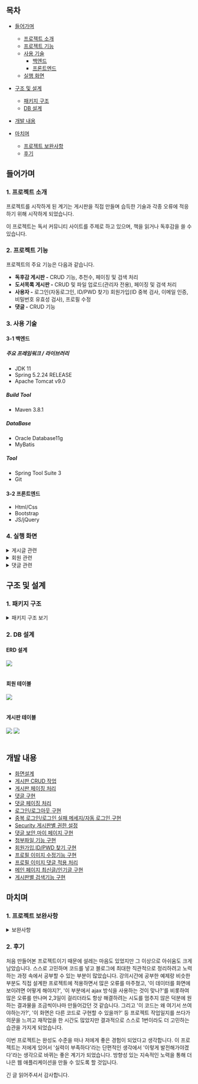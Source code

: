 ## 목차
- [들어가며](#들어가며)
  - [프로젝트 소개](#1-프로젝트-소개)    
  - [프로젝트 기능](#2-프로젝트-기능)    
  - [사용 기술](#3-사용-기술)   
     - [백엔드](#3-1-백엔드)
     - [프론트엔드](#3-2-프론트엔드)
  - [실행 화면](#4-실행-화면)   


- [구조 및 설계](#구조-및-설계)
  - [패키지 구조](#1-패키지-구조)
  - [DB 설계](#2-db-설계)

- [개발 내용](#개발-내용)

- [마치며](#마치며)
  - [프로젝트 보완사항](#1-프로젝트-보완사항)
  - [후기](#2-후기)

## 들어가며
### 1. 프로젝트 소개
프로젝트를 시작하게 된 계기는 게시판을 직접 만들며 습득한 기술과 각종 오류에 적응하기 위해 시작하게 되었습니다.

이 프로젝트는 독서 커뮤니티 사이트를 주제로 하고 있으며, 책을 읽거나 독후감을 쓸 수 있습니다.

### 2. 프로젝트 기능

프로젝트의 주요 기능은 다음과 같습니다.
- **독후감 게시판 -** CRUD 기능, 추천수, 페이징 및 검색 처리
- **도서목록 게시판 -** CRUD 및 파일 업로드(관리자 전용), 페이징 및 검색 처리
- **사용자 -** 로그인(자동로그인, ID/PWD 찾기) 회원가입(ID 중복 검사, 이메일 인증, 비밀번호 유효성 검사), 프로필 수정
- **댓글 -** CRUD 기능

### 3. 사용 기술

#### 3-1 백엔드

##### 주요 프레임워크 / 라이브러리
- JDK 11
- Spring 5.2.24 RELEASE
- Apache Tomcat v9.0

##### Build Tool
- Maven 3.8.1

##### DataBase
- Oracle Database11g
- MyBatis

##### Tool
- Spring Tool Suite 3
- Git

#### 3-2 프론트엔드
- Html/Css
- Bootstrap
- JS/jQuery

### 4. 실행 화면
<details>
  <summary>게시글 관련</summary>
  <div markdown="1">
  <br>
  <b>1. 게시글 전체 목록</b><br><br>
    <img src="https://github.com/yoonclass/PrivateProject/assets/135006470/a4a6ae49-513f-421a-9c69-7c8996ba8047.png">
    전체 목록을 페이징 처리하여 조회할 수 있다.<br><br>
  
  <b>2. 게시글 조회</b><br><br>
    <img src="https://github.com/yoonclass/PrivateProject/assets/135006470/03a96b29-6514-4d59-a364-762505a9d3c1.png">
    로그인과 상관없이 누구나 글은 조회할 수 있다.<br><br>
  
  <b>3. 게시글 등록</b><br>  
    <img src="https://github.com/yoonclass/PrivateProject/assets/135006470/2830a193-c86c-4d4e-bd74-92c51143d967.png">
    로그인 한 사용자만 새로운 글을 작성할 수 있고, 작성 후 목록 화면으로 redirect한다.<br><br>

  <b>4. 게시글 수정</b><br>  
    <img src="https://github.com/yoonclass/PrivateProject/assets/135006470/c9c7c7af-3bc2-468e-acac-47c251ede52e.png">
    <br>본인이 작성한 글만 수정할 수 있으며 관리자 admin은 삭제만 가능하다.
    <br><br>    
    
  <b>6. 게시글 검색 및 페이징</b><br>  
    <img src="https://github.com/yoonclass/PrivateProject/assets/135006470/b3b633d6-544a-4010-a3db-881fe92df8dc.png">
    <br>검색조건을 설정할 수 있다.<br><br>
    <img src="https://github.com/yoonclass/PrivateProject/assets/135006470/a62bfcb1-f8d9-4cb3-8096-03b8e5fe565b.png">
    검색 키워드에 포함된 글을 모두 보여준다.<br>
    페이지 이동, 게시물 조회할 때 검색조건 값이 유지된다.
    <br><br>
  
  <b>7. 게시글 추천</b><br>  
    게시글 추천 기능은 독후감 게시판에 있습니다.<br><br>
    <img src="https://github.com/yoonclass/PrivateProject/assets/135006470/b114d9eb-34bf-466f-b8ba-68bb37d5b74b.png">
    <img src="https://github.com/yoonclass/PrivateProject/assets/135006470/9a1f9652-b388-4525-a198-8b6630348ce2.png">
    게시글 조회화면에서 추천을 할 수 있고 추천된 상태에서 추천취소를 할 수 있다.<br><br><br>
    <img src="https://github.com/yoonclass/PrivateProject/assets/135006470/48889e8f-198d-45e6-94ac-3282bdd49217.png">
    <br><br>
  
  <b>8. 파일 업로드</b><br>  
    파일 업로드 기능은 도서목록 게시판에 있으며 관리자만 작업 가능하다.
    <img src="https://github.com/yoonclass/PrivateProject/assets/135006470/46b90aa8-cf13-4e10-9513-5e3fa7d72788.png">
    <br>도서 등록 화면에서 파일 추가 및 삭제가 가능하다.(관리자 가능)<br>
    <img src="https://github.com/yoonclass/PrivateProject/assets/135006470/46a718ec-511c-4e3e-b871-edc2b790c759.png">
    <br>도서 수정 화면에서 기존 파일 및 새 파일에 대한 추가, 삭제가 가능하다.<br>
    <img src="https://github.com/yoonclass/PrivateProject/assets/135006470/daa77c7e-26ed-4fbe-8035-0d8d9c203944.png">
    <br>도서 조회 화면에서 파일을 다운로드 할 수 있다.(관리자, 회원 가능)
    <br><br>
  </div>
 </details>

<details>
  <summary>회원 관련</summary>   
  <div markdown="1">
  
  <br><b>1. 회원가입</b><br>  
    <img src="https://github.com/yoonclass/PrivateProject/assets/135006470/2634e2ed-6c98-4a3d-a2f1-de95ce306412">
    <br>이용약관, 개인정보 수집에 동의할 경우 회원가입을 진행할 수 있다.<br><br>
    <img src="https://github.com/yoonclass/PrivateProject/assets/135006470/d87e8d59-4c63-4aa4-90d8-dc9dc4480e3c.png">
    <br>ID 중복 확인, 이메일 인증, 비밀번호 유효성 검사를 진행하며 완료 시 회원 정보를 저장하고<br>
    메인 화면으로 리디렉트합니다.
    <br>
    
  <b>2. 로그인</b><br>  
    <img src="https://github.com/yoonclass/PrivateProject/assets/135006470/04b5c153-6e47-44ac-b8a8-c2c2269ebae1.png">
    <br>자동 로그인 클릭 시 7일 동안 로그인이 유지됩니다.<br><br>
    <img src="https://github.com/yoonclass/PrivateProject/assets/135006470/2552977e-a3fc-4cff-83b1-7d0797efdad6.png">
    <br>로그인 실패 시 빨간 글씨로 안내 문구가 출력됩니다.<br>
    로그인 실패 여부와 상관없이 아이디 찾기 및 비밀번호 재발급 화면으로 이동할 수 있습니다.<br><br>
    <img src="https://github.com/yoonclass/PrivateProject/assets/135006470/c054435c-8843-48e1-a5aa-7e3b20d361fb.png">
    로그인에 성공하면 로그인 직전에 봤던 페이지로 이동하며 회원가입일 경우 접근이 거부됩니다.
    <br><br>
    
  <b>3. ID/PWD 찾기</b><br>
    <img src="https://github.com/yoonclass/PrivateProject/assets/135006470/342792c8-9302-40be-bcdc-d7b1a532f268.png">
    회원가입 시 입력한 이메일로 아이디 및 임시 비밀번호 발급이 가능합니다.
    <br>

  <b>4. 프로필 수정</b><br><br>
    <img src="https://github.com/yoonclass/PrivateProject/assets/135006470/a464b05a-b8f0-47d2-be2c-571c1b3cced7">
    <br>이미지 버튼을 눌러 프로필 이미지를 설정할 수 있고 현재 비밀번호 일치 여부를 확인하여<br>
    새 비밀번호 변경이 가능합니다.
    <br><br>
  </div>
</details>

<details>
  <summary>댓글 관련</summary>   
  <div markdown="1">
  <b>1. 댓글 작성</b><br><br>   
  <br>미로그인 사용자 화면<br>   
  <img src="https://github.com/yoonclass/PrivateProject/assets/135006470/d836e13d-6df6-4e73-b209-0b8a060c44b9">
  <br>댓글은 로그인한 사용자만 달 수 있다.<br><br>

  <b>2. 댓글 수정/삭제</b><br><br>
  <img src="https://github.com/yoonclass/PrivateProject/assets/135006470/0286406a-1d86-4537-b51a-b61ebf145e96">
  <br>사용자는 자신이 작성한 댓글만 수정/삭제할 수 있다.<br><br>
  <img src="https://github.com/yoonclass/PrivateProject/assets/135006470/397f6528-5253-4484-a162-49d9307badee">
  <br>관리자는 다른 사용자의 댓글 삭제가 가능하지만 수정은 할 수 없다.<br><br>
  </div>
</details>

## 구조 및 설계   
   
### 1. 패키지 구조
   
<details>
  <summary>패키지 구조 보기</summary>  
  <br>
  src  
  
  ├─main
  
  │  ├─java
  
  │  │  └─com
  
  │  │      └─jafa
  
  │  │          ├─book_list
  
  │  │          │  ├─controller
  
  │  │          │  │      BookController.java
  
  │  │          │  │      FileUploadController.java
  
  │  │          │  │      
  
  │  │          │  ├─domain
  
  │  │          │  │      BookAttachVO.java
  
  │  │          │  │      BookVO.java
  
  │  │          │  │      
  
  │  │          │  ├─repository
  
  │  │          │  │      BookAttachRepository.java
  
  │  │          │  │      BookRepository.java
  
  │  │          │  │      
  
  │  │          │  └─service
  
  │  │          │          BookService.java
  
  │  │          │          BookServiceImpl.java
  
  │  │          │          
  
  │  │          ├─book_report
  
  │  │          │  ├─controller
  
  │  │          │  │      ReplyController.java
  
  │  │          │  │      ReportController.java
  
  │  │          │  │      
  
  │  │          │  ├─domain
  
  │  │          │  │      LikeDTO.java
  
  │  │          │  │      ReplyPageDTO.java
  
  │  │          │  │      ReplyVO.java
  
  │  │          │  │      ReportVO.java
  
  │  │          │  │      
  
  │  │          │  ├─repository
  
  │  │          │  │      ReplyRepository.java
  
  │  │          │  │      ReportLikeRepository.java
  
  │  │          │  │      ReportRepository.java
  
  │  │          │  │      
  
  │  │          │  └─service
  
  │  │          │          ReplyService.java
  
  │  │          │          ReplyServiceImpl.java
  
  │  │          │          ReportService.java
  
  │  │          │          ReportServiceImpl.java
  
  │  │          │          
  
  │  │          ├─category
  
  │  │          │  ├─controller
  
  │  │          │  │      CategoryController.java
  
  │  │          │  │      
  
  │  │          │  ├─domain
  
  │  │          │  │      BoardCategory.java
  
  │  │          │  │      
  
  │  │          │  ├─repository
  
  │  │          │  │      BoardCategoryRepository.java
  
  │  │          │  │      
  
  │  │          │  └─service
  
  │  │          │          BoardCategoryService.java
  
  │  │          │          BoardCategoryServiceImpl.java
  
  │  │          │          
  
  │  │          ├─common
  
  │  │          │      Criteria.java
  
  │  │          │      HomeController.java
  
  │  │          │      Pagination.java
  
  │  │          │      
  
  │  │          ├─config
  
  │  │          │      RootConfig.java
  
  │  │          │      SecurityConfig.java
  
  │  │          │      SecurityInitializer.java
  
  │  │          │      ServletConfig.java
  
  │  │          │      WebConfig.java
  
  │  │          │      
  
  │  │          ├─error
  
  │  │          │      CommonExceptionAdvice.java
  
  │  │          │      InvalidPasswordException.java
  
  │  │          │      NotFoundMemberException.java
  
  │  │          │      PasswordMisMatchException.java
  
  │  │          │      
  
  │  │          ├─member
  
  │  │          │  ├─controller
  
  │  │          │  │      MemberController.java
  
  │  │          │  │      ProfileUploadController.java
  
  │  │          │  │      
  
  │  │          │  ├─domain
  
  │  │          │  │      AuthVO.java
  
  │  │          │  │      MemberAttachVO.java
  
  │  │          │  │      MemberVO.java
  
  │  │          │  │      
  
  │  │          │  ├─repository
  
  │  │          │  │      AuthRepository.java
  
  │  │          │  │      MemberRepository.java
  
  │  │          │  │      
  
  │  │          │  └─service
  
  │  │          │          MailSendService.java
  
  │  │          │          MemberService.java
  
  │  │          │          MemberServiceImpl.java
  
  │  │          │          
  
  │  │          ├─security
  
  │  │          │      CustomAuthenticationFailureHandler.java
  
  │  │          │      CustomAuthenticationSuccessHandler.java
  
  │  │          │      CustomUser.java
  
  │  │          │      CustomUserDetailService.java
  
  │  │          │      
  
  │  │          └─task
  
  │  │                  FileCheckTask.java
  
  │  │                  
  
  │  ├─resources
  
  │  │  │  log4jdbc.log4j2.properties
  
  │  │  │  
  
  │  │  ├─database
  
  │  │  │      db.properties
  
  │  │  │      
  
  │  │  ├─mappers
  
  │  │  │  │  BoardCategoryMapper.xml
  
  │  │  │  │  TestMapper.xml
  
  │  │  │  │  
  
  │  │  │  ├─book
  
  │  │  │  │      BookAttachMapper.xml
  
  │  │  │  │      BookMapper.xml
  
  │  │  │  │      
  
  │  │  │  ├─member
  
  │  │  │  │      AuthMapper.xml
  
  │  │  │  │      MemberMapper.xml
  
  │  │  │  │      
  
  │  │  │  └─report
  
  │  │  │          ReplyMapper.xml
  
  │  │  │          ReportLikeMapper.xml
  
  │  │  │          ReportMapper.xml
  
  │  │  │          
  
  │  │  └─message
  
  │  │          label.properties
  
  │  │          
  
  │  └─webapp
  
  │      ├─resources
  
  │      │  ├─images
  
  │      │  │      attach.png
  
  │      │  │      google.png
  
  │      │  │      profile.jpg
  
  │      │  │      
  
  │      │  └─js
  
  │      │          get.js
  
  │      │          modify.js
  
  │      │          register.js
  
  │      │          reply.js
  
  │      │          replyService.js
  
  │      │          
  
  │      └─WEB-INF
  
  │          ├─tags
  
  │          │      formatDateTime.tag
  
  │          │      
  
  │          └─views
  
  │              │  accessError.jsp
  
  │              │  home.jsp
  
  │              │  
  
  │              ├─book_list
  
  │              │      get.jsp
  
  │              │      list.jsp
  
  │              │      modify.jsp
  
  │              │      register.jsp
  
  │              │      
  
  │              ├─book_report
  
  │              │      get.jsp
  
  │              │      list.jsp
  
  │              │      modify.jsp
  
  │              │      register.jsp
  
  │              │      
  
  │              ├─includes
  
  │              │      footer.jsp
  
  │              │      header.jsp
  
  │              │      
  
  │              └─member
  
  │                      findMemberInfo.jsp
  
  │                      join.jsp
  
  │                      login.jsp
  
  │                      myPage.jsp
  
  │                      step1.jsp
  
  │                      
  
  └─test
  
      └─java
      
          └─com
          
              └─jafa
              
                  ├─book_list
                  
                  │  ├─controller
                  
                  │  │      BookControllerTest.java
                  
                  │  │      
                  
                  │  ├─repository
                  
                  │  │      BookAttachRepositoryTest.java
                  
                  │  │      BookData.java
                  
                  │  │      BookRepositoryTest.java
                  
                  │  │      
                  
                  │  └─service
                  
                  │          BookServiceImplTest.java
                  
                  │          
                  
                  ├─book_report
                  
                  │  │  AppTest.java
                  
                  │  │  
                  
                  │  ├─controller
                  
                  │  │      ReplyControllerTest.java
                  
                  │  │      ReportControllerTest.java
                  
                  │  │      
                  
                  │  ├─repository
                  
                  │  │      ReplyRepositoryTest.java
                  
                  │  │      ReportData.java
                  
                  │  │      ReportRepositoryTest.java
                  
                  │  │      
                  
                  │  └─service
                  
                  │          ReplyServiceImplTest.java
                  
                  │          ReportServiceImplTest.java
                  
                  │          
                  
                  └─member
                  
                      ├─repository
                      
                      │      MemberRepositoryTest.java
                      
                      │      
                      
                      └─service
                      
                              MemberServiceImplTest.java
</details>

  ### 2. DB 설계
  #### ERD 설계
  <img src="https://github.com/yoonclass/PrivateProject/assets/135006470/195b23f8-460e-42f7-ab88-73a81b6603ab">
  <br><br>
  
  #### 회원 테이블
  <img src="https://github.com/yoonclass/PrivateProject/assets/135006470/ffee8c01-2adb-463f-a290-600eabe3a3c3">
  <br><br>
  
  #### 게시판 테이블
  <img src="https://github.com/yoonclass/PrivateProject/assets/135006470/12351eaf-4c35-4b6c-9c2e-9e6979ec52dc">
  <img src="https://github.com/yoonclass/PrivateProject/assets/135006470/d8d62062-abf0-4a7d-be04-ad83ea620bb6">
  <br><br>

  ## 개발 내용
  - <a href="https://yoon-class.tistory.com/107">화면설계</a>
  - <a href="https://yoon-class.tistory.com/123">게시판 CRUD 작업</a>
  - <a href="https://yoon-class.tistory.com/135">게시판 페이징 처리</a>
  - <a href="https://yoon-class.tistory.com/138">댓글 구현</a>
  - <a href="https://yoon-class.tistory.com/139">댓글 페이징 처리</a>
  - <a href="https://yoon-class.tistory.com/147">로그인/로그아웃 구현</a>
  - <a href="https://yoon-class.tistory.com/153">중복 로그인/로그인 실패 메세지/자동 로그인 구현</a>
  - <a href="https://yoon-class.tistory.com/157">Security 게시판별 권한 설정</a>
  - <a href="https://yoon-class.tistory.com/161">댓글 보안,마이 페이지 구현</a>
  - <a href="https://yoon-class.tistory.com/168">첨부파일 기능 구현</a>
  - <a href="https://yoon-class.tistory.com/172">회원가입,ID/PWD 찾기 구현</a>
  - <a href="https://yoon-class.tistory.com/181">프로필 이미지 수정기능 구현</a>
  - <a href="https://yoon-class.tistory.com/182">프로필 이미지 댓글 적용 처리</a>
  - <a href="https://yoon-class.tistory.com/184">메인 페이지 최신글/인기글 구현</a>
  - <a href="https://yoon-class.tistory.com/187">게시판별 검색기능 구현</a>

  ## 마치며   
  ### 1. 프로젝트 보완사항   

  <details>
  <summary>보완사항</summary>
    - 헤더에서 카테고리별 검색 기능 추가
    - 방명록 게시판 추가
    - 게시물 조회화면 날짜 표현형식 수정
  </details>    
   
  ### 2. 후기   

  처음 만들어본 프로젝트이기 때문에 설레는 마음도 있었지만 그 이상으로 아쉬움도 크게 남았습니다.
  스스로 고민하며 코드를 넣고 블로그에 최대한 직관적으로 정리하려고 노력하는 과정 속에서 공부할 수 있는 부분이 많았습니다.
  강의시간에 공부한 예제랑 비슷한 부분도 직접 설계한 프로젝트에 적용하면서 많은 오류를 마주쳤고,
  '이 데이터를 화면에 보이려면 어떻게 해야지?', '이 부분에서 ajax 방식을 사용하는 것이 맞나?'를
  비롯하여 많은 오류를 만나며 2,3일이 걸리더라도 항상 해결하려는 시도를 멈추지 않은 덕분에 원하는 결과물을 조금씩이나마 만들어갔던 것 같습니다.
  그리고 '이 코드는 왜 여기서 쓰여야하는가?', '이 화면은 다른 코드로 구현할 수 있을까?' 등
  프로젝트 작업일지를 쓰다가 의문을 느끼고 재작업을 한 시간도 많았지만 결과적으로 스스로 1번이라도 더 고민하는 습관을 가지게 되었습니다.

  이번 프로젝트는 완성도 수준을 떠나 저에게 좋은 경험이 되었다고 생각합니다.
  이 프로젝트는 저에게 있어서 '실력이 부족하다'라는 단편적인 생각에서 '이렇게 발전해가야겠다'라는 생각으로 바뀌는 좋은 계기가 되었습니다.
  방향성 있는 지속적인 노력을 통해 더 나은 웹 애플리케이션을 만들 수 있도록 할 것입니다.

  긴 글 읽어주셔서 감사합니다.
